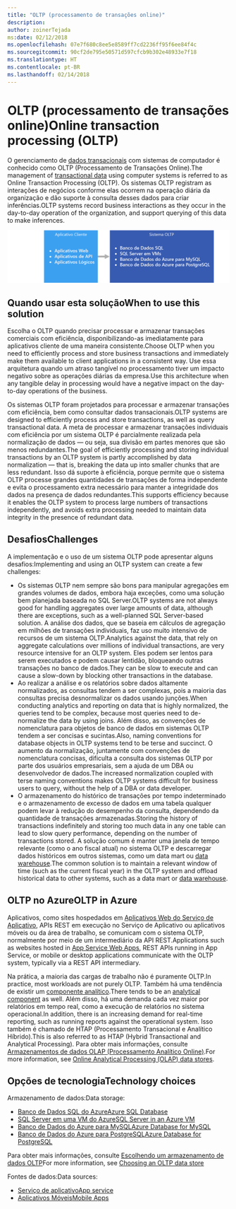 ```yaml
---
title: "OLTP (processamento de transações online)"
description: 
author: zoinerTejada
ms:date: 02/12/2018
ms.openlocfilehash: 07e7f680c8ee5e8589ff7cd2236ff95f6ee84f4c
ms.sourcegitcommit: 90cf2de795e50571d597cfcb9b302e48933e7f18
ms.translationtype: HT
ms.contentlocale: pt-BR
ms.lasthandoff: 02/14/2018
---
```

# <a name="online-transaction-processing-oltp"></a><span data-ttu-id="2ce2d-102">OLTP (processamento de transações online)</span><span class="sxs-lookup"><span data-stu-id="2ce2d-102">Online transaction processing (OLTP)</span></span>

<span data-ttu-id="2ce2d-103">O gerenciamento de [dados transacionais](../concepts/transactional-data.md) com sistemas de computador é conhecido como OLTP (Processamento de Transações Online).</span><span class="sxs-lookup"><span data-stu-id="2ce2d-103">The management of [transactional data](../concepts/transactional-data.md) using computer systems is referred to as Online Transaction Processing (OLTP).</span></span> <span data-ttu-id="2ce2d-104">Os sistemas OLTP registram as interações de negócios conforme elas ocorrem na operação diária da organização e dão suporte à consulta desses dados para criar inferências.</span><span class="sxs-lookup"><span data-stu-id="2ce2d-104">OLTP systems record business interactions as they occur in the day-to-day operation of the organization, and support querying of this data to make inferences.</span></span>

![OLTP no Azure](./images/oltp-data-pipeline.png)

## <a name="when-to-use-this-solution"></a><span data-ttu-id="2ce2d-106">Quando usar esta solução</span><span class="sxs-lookup"><span data-stu-id="2ce2d-106">When to use this solution</span></span>

<span data-ttu-id="2ce2d-107">Escolha o OLTP quando precisar processar e armazenar transações comerciais com eficiência, disponibilizando-as imediatamente para aplicativos cliente de uma maneira consistente.</span><span class="sxs-lookup"><span data-stu-id="2ce2d-107">Choose OLTP when you need to efficiently process and store business transactions and immediately make them available to client applications in a consistent way.</span></span> <span data-ttu-id="2ce2d-108">Use essa arquitetura quando um atraso tangível no processamento tiver um impacto negativo sobre as operações diárias da empresa.</span><span class="sxs-lookup"><span data-stu-id="2ce2d-108">Use this architecture when any tangible delay in processing would have a negative impact on the day-to-day operations of the business.</span></span>

<span data-ttu-id="2ce2d-109">Os sistemas OLTP foram projetados para processar e armazenar transações com eficiência, bem como consultar dados transacionais.</span><span class="sxs-lookup"><span data-stu-id="2ce2d-109">OLTP systems are designed to efficiently process and store transactions, as well as query transactional data.</span></span> <span data-ttu-id="2ce2d-110">A meta de processar e armazenar transações individuais com eficiência por um sistema OLTP é parcialmente realizada pela normalização de dados &mdash; ou seja, sua divisão em partes menores que são menos redundantes.</span><span class="sxs-lookup"><span data-stu-id="2ce2d-110">The goal of efficiently processing and storing individual transactions by an OLTP system is partly accomplished by data normalization &mdash; that is, breaking the data up into smaller chunks that are less redundant.</span></span> <span data-ttu-id="2ce2d-111">Isso dá suporte à eficiência, porque permite que o sistema OLTP processe grandes quantidades de transações de forma independente e evita o processamento extra necessário para manter a integridade dos dados na presença de dados redundantes.</span><span class="sxs-lookup"><span data-stu-id="2ce2d-111">This supports efficiency because it enables the OLTP system to process large numbers of transactions independently, and avoids extra processing needed to maintain data integrity in the presence of redundant data.</span></span>

## <a name="challenges"></a><span data-ttu-id="2ce2d-112">Desafios</span><span class="sxs-lookup"><span data-stu-id="2ce2d-112">Challenges</span></span>
<span data-ttu-id="2ce2d-113">A implementação e o uso de um sistema OLTP pode apresentar alguns desafios:</span><span class="sxs-lookup"><span data-stu-id="2ce2d-113">Implementing and using an OLTP system can create a few challenges:</span></span>

- <span data-ttu-id="2ce2d-114">Os sistemas OLTP nem sempre são bons para manipular agregações em grandes volumes de dados, embora haja exceções, como uma solução bem planejada baseada no SQL Server.</span><span class="sxs-lookup"><span data-stu-id="2ce2d-114">OLTP systems are not always good for handling aggregates over large amounts of data, although there are exceptions, such as a well-planned SQL Server-based solution.</span></span> <span data-ttu-id="2ce2d-115">A análise dos dados, que se baseia em cálculos de agregação em milhões de transações individuais, faz uso muito intensivo de recursos de um sistema OLTP.</span><span class="sxs-lookup"><span data-stu-id="2ce2d-115">Analytics against the data, that rely on aggregate calculations over millions of individual transactions, are very resource intensive for an OLTP system.</span></span> <span data-ttu-id="2ce2d-116">Eles podem ser lentos para serem executados e podem causar lentidão, bloqueando outras transações no banco de dados.</span><span class="sxs-lookup"><span data-stu-id="2ce2d-116">They can be slow to execute and can cause a slow-down by blocking other transactions in the database.</span></span>
- <span data-ttu-id="2ce2d-117">Ao realizar a análise e os relatórios sobre dados altamente normalizados, as consultas tendem a ser complexas, pois a maioria das consultas precisa desnormalizar os dados usando junções.</span><span class="sxs-lookup"><span data-stu-id="2ce2d-117">When conducting analytics and reporting on data that is highly normalized, the queries tend to be complex, because most queries need to de-normalize the data by using joins.</span></span> <span data-ttu-id="2ce2d-118">Além disso, as convenções de nomenclatura para objetos de banco de dados em sistemas OLTP tendem a ser concisas e sucintas.</span><span class="sxs-lookup"><span data-stu-id="2ce2d-118">Also, naming conventions for database objects in OLTP systems tend to be terse and succinct.</span></span> <span data-ttu-id="2ce2d-119">O aumento da normalização, juntamente com convenções de nomenclatura concisas, dificulta a consulta dos sistemas OLTP por parte dos usuários empresariais, sem a ajuda de um DBA ou desenvolvedor de dados.</span><span class="sxs-lookup"><span data-stu-id="2ce2d-119">The increased normalization coupled with terse naming conventions makes OLTP systems difficult for business users to query, without the help of a DBA or data developer.</span></span>
- <span data-ttu-id="2ce2d-120">O armazenamento do histórico de transações por tempo indeterminado e o armazenamento de excesso de dados em uma tabela qualquer podem levar à redução do desempenho da consulta, dependendo da quantidade de transações armazenadas.</span><span class="sxs-lookup"><span data-stu-id="2ce2d-120">Storing the history of transactions indefinitely and storing too much data in any one table can lead to slow query performance, depending on the number of transactions stored.</span></span> <span data-ttu-id="2ce2d-121">A solução comum é manter uma janela de tempo relevante (como o ano fiscal atual) no sistema OLTP e descarregar dados históricos em outros sistemas, como um data mart ou [data warehouse](../technology-choices/data-warehouses.md).</span><span class="sxs-lookup"><span data-stu-id="2ce2d-121">The common solution is to maintain a relevant window of time (such as the current fiscal year) in the OLTP system and offload historical data to other systems, such as a data mart or [data warehouse](../technology-choices/data-warehouses.md).</span></span>

## <a name="oltp-in-azure"></a><span data-ttu-id="2ce2d-122">OLTP no Azure</span><span class="sxs-lookup"><span data-stu-id="2ce2d-122">OLTP in Azure</span></span>

<span data-ttu-id="2ce2d-123">Aplicativos, como sites hospedados em [Aplicativos Web do Serviço de Aplicativo](/azure/app-service/app-service-web-overview), APIs REST em execução no Serviço de Aplicativo ou aplicativos móveis ou da área de trabalho, se comunicam com o sistema OLTP, normalmente por meio de um intermediário da API REST.</span><span class="sxs-lookup"><span data-stu-id="2ce2d-123">Applications such as websites hosted in [App Service Web Apps](/azure/app-service/app-service-web-overview), REST APIs running in App Service, or mobile or desktop applications communicate with the OLTP system, typically via a REST API intermediary.</span></span>

<span data-ttu-id="2ce2d-124">Na prática, a maioria das cargas de trabalho não é puramente OLTP.</span><span class="sxs-lookup"><span data-stu-id="2ce2d-124">In practice, most workloads are not purely OLTP.</span></span> <span data-ttu-id="2ce2d-125">Também há uma tendência de existir um [componente analítico](../scenarios/online-analytical-processing.md).</span><span class="sxs-lookup"><span data-stu-id="2ce2d-125">There tends to be an [analytical component](../scenarios/online-analytical-processing.md) as well.</span></span> <span data-ttu-id="2ce2d-126">Além disso, há uma demanda cada vez maior por relatórios em tempo real, como a execução de relatórios no sistema operacional.</span><span class="sxs-lookup"><span data-stu-id="2ce2d-126">In addition, there is an increasing demand for real-time reporting, such as running reports against the operational system.</span></span> <span data-ttu-id="2ce2d-127">Isso também é chamado de HTAP (Processamento Transacional e Analítico Híbrido).</span><span class="sxs-lookup"><span data-stu-id="2ce2d-127">This is also referred to as HTAP (Hybrid Transactional and Analytical Processing).</span></span> <span data-ttu-id="2ce2d-128">Para obter mais informações, consulte [Armazenamentos de dados OLAP (Processamento Analítico Online)](../technology-choices/olap-data-stores.md).</span><span class="sxs-lookup"><span data-stu-id="2ce2d-128">For more information, see [Online Analytical Processing (OLAP) data stores](../technology-choices/olap-data-stores.md).</span></span>

## <a name="technology-choices"></a><span data-ttu-id="2ce2d-129">Opções de tecnologia</span><span class="sxs-lookup"><span data-stu-id="2ce2d-129">Technology choices</span></span>

<span data-ttu-id="2ce2d-130">Armazenamento de dados:</span><span class="sxs-lookup"><span data-stu-id="2ce2d-130">Data storage:</span></span>

- [<span data-ttu-id="2ce2d-131">Banco de Dados SQL do Azure</span><span class="sxs-lookup"><span data-stu-id="2ce2d-131">Azure SQL Database</span></span>](/azure/sql-database/)
- [<span data-ttu-id="2ce2d-132">SQL Server em uma VM do Azure</span><span class="sxs-lookup"><span data-stu-id="2ce2d-132">SQL Server in an Azure VM</span></span>](/azure/virtual-machines/windows/sql/virtual-machines-windows-sql-server-iaas-overview?toc=%2Fazure%2Fvirtual-machines%2Fwindows%2Ftoc.json)
- [<span data-ttu-id="2ce2d-133">Banco de Dados do Azure para MySQL</span><span class="sxs-lookup"><span data-stu-id="2ce2d-133">Azure Database for MySQL</span></span>](/azure/mysql/)
- [<span data-ttu-id="2ce2d-134">Banco de Dados do Azure para PostgreSQL</span><span class="sxs-lookup"><span data-stu-id="2ce2d-134">Azure Database for PostgreSQL</span></span>](/azure/postgresql/)

<span data-ttu-id="2ce2d-135">Para obter mais informações, consulte [Escolhendo um armazenamento de dados OLTP](../technology-choices/oltp-data-stores.md)</span><span class="sxs-lookup"><span data-stu-id="2ce2d-135">For more information, see [Choosing an OLTP data store](../technology-choices/oltp-data-stores.md)</span></span>

<span data-ttu-id="2ce2d-136">Fontes de dados:</span><span class="sxs-lookup"><span data-stu-id="2ce2d-136">Data sources:</span></span>

- [<span data-ttu-id="2ce2d-137">Serviço de aplicativo</span><span class="sxs-lookup"><span data-stu-id="2ce2d-137">App service</span></span>](/azure/app-service/)
- [<span data-ttu-id="2ce2d-138">Aplicativos Móveis</span><span class="sxs-lookup"><span data-stu-id="2ce2d-138">Mobile Apps</span></span>](/azure/app-service-mobile/)


